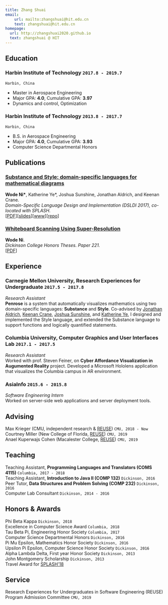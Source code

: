 ```yaml
---
title: Zhang Shuai
email:
    url: mailto:zhangshuai@hit.edu.cn
    text: zhangshuai@hit.edu.cn
homepage:
  url: http://zhangshuai2020.github.io
  text: zhangshuai @ HIT
---
```

## Education

### __Harbin Institute of Technology__ `2017.8 - 2019.7`
```
Harbin, China
```
- Master in Aerospace Engineering
- Major GPA: __4.0__, Cumulative GPA: __3.97__
- Dynamics and control, Optimization

### __Harbin Institute of Technology__ `2013.8 - 2017.7`
```
Harbin, China
```
- B.S. in Aerospace Engineering
- Major GPA: __4.0__, Cumulative GPA: __3.93__
- Computer Science Departmental Honors

## Publications  
### [**Substance and Style: domain-specific languages for mathematical diagrams**](https://2017.splashcon.org/event/dsldi-2017-substance-and-style-domain-specific-languages-for-mathematical-diagrams)  
**Wode Ni\***, Katherine Ye\*, Joshua Sunshine, Jonathan Aldrich, and Keenan Crane.<br> _Domain-Specific Language Design and Implementation (DSLDI 2017), co-located with SPLASH._ <br>
[[PDF](assets/dsldi.pdf)][[slides](assets/dsldi-presentation.pdf)][[www](http://penrose.ink)][[repo](https://github.com/penrose/penrose)]

### [**Whiteboard Scanning Using Super-Resolution**](http://scholar.dickinson.edu/student_honors/221/)  
**Wode Ni**.<br> _Dickinson College Honors Theses. Paper 221._<br>
[[PDF](assets/superres.pdf)]

## Experience  
### **Carnegie Mellon University, Research Experiences for Undergraduate** `2017.5 - 2017.8`  
_Research Assistant_<br>
**Penrose** is a system that automatically visualizes mathematics using two domain-specific languages: **Substance** and **Style**. Co-advised by [Jonathan Aldrich](https://www.cs.cmu.edu/~./aldrich/), [Keenan Crane](https://www.cs.cmu.edu/~kmcrane/), [Joshua Sunshine](http://www.cs.cmu.edu/~jssunshi/), and [Katherine Ye](https://www.cs.cmu.edu/~kqy/), I designed and implemented the Style language, and extended the Substance language to support functions and logically quantified statements.

### **Columbia University, Computer Graphics and User Interfaces Lab** `2017.1 - 2017.5`  
_Research Assistant_<br>
Worked with prof. Steven Feiner, on **Cyber Affordance Visualization in Augumented Reality** project. Developed a Microsoft Hololens application that visualizes the Columbia campus in AR environment.

### **AsiaInfo** `2015.6 - 2015.8`  
_Software Engineering Intern_<br>
Worked on server-side web applications and server deployment tools.

## Advising  
Max Krieger (CMU, independent research & [REUSE](https://www.cmu.edu/scs/isr/reuse/)) `CMU, 2018 - Now` <br>
Courtney Miller (New College of Florida, [REUSE](https://www.cmu.edu/scs/isr/reuse/)) `CMU, 2019` <br>
Anael Kuperwajs Cohen (Macalester College, [REUSE](https://www.cmu.edu/scs/isr/reuse/)) `CMU, 2019` <br>

## Teaching  
Teaching Assistant, **Programming Languages and Translators (COMS 4115)** `Columbia, 2017 - 2018` <br>
Teaching Assistant, **Introduction to Java II (COMP 132)** `Dickinson, 2016` <br>
Peer Tutor, **Data Structures and Problem Solving (COMP 232)** `Dickinson, 2016` <br>
Computer Lab Consultant `Dickinson, 2014 - 2016` <br>

## Honors & Awards  
Phi Beta Kappa `Dickinson, 2018` <br>
Excellence in Computer Science Award `Columbia, 2018` <br>
Tau Beta Pi, Engineering Honor Society `Columbia, 2017` <br>
Computer Science Departmental Honors `Dickinson, 2016` <br>
Pi Mu Epsilon, Mathematics Honor Society `Dickinson, 2016` <br>
Upsilon Pi Epsilon, Computer Science Honor Society `Dickinson, 2016` <br>
Alpha Lambda Delta, First year Honor Society `Dickinson, 2013`<br>
John Montgomery Scholarship `Dickinson, 2013` <br>
Travel Award for [SPLASH'18](https://2018.splashcon.org/track/splash-2018-PLMW?track=SPLASH%20PLMW)

## Service  
Research Experiences for Undergraduates in Software Engineering (REUSE) Program Admission Committee `CMU, 2019`
